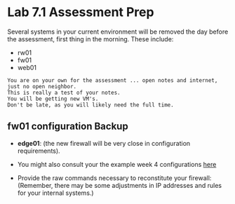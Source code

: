 # Lab 7.1 Assessment Prep 
Several systems in your current environment will be removed the day before the assessment, first thing in the morning.  These include:
- rw01
- fw01
- web01

```
You are on your own for the assessment ... open notes and internet, just no open neighbor.
This is really a test of your notes.
You will be getting new VM's.
Don't be late, as you will likely need the full time.
```

## fw01 configuration Backup
- **edge01**: (the new firewall will be very close in configuration requirements).
- You might also consult your the example week 4 configurations [here](../configs/fw01/fw01.config.week04.txt)

- Provide the raw commands necessary to reconstitute your firewall: (Remember, there may be some adjustments in IP addresses and rules for your internal systems.)


